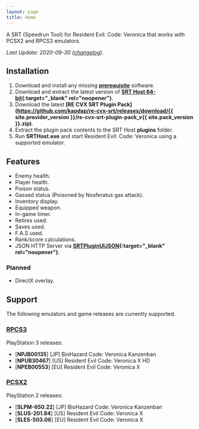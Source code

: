 ```yaml
---
layout: page
title: Home
---
```


A SRT (Speedrun Tool) for Resident Evil: Code: Veronica that works with PCSX2 and RPCS3 emulators.

*Last Update: 2020-09-30 ([changelog](changelog.html))*.

## Installation

1. Download and install any missing **[prerequisite](/re-cvx-srt/downloads.html#Prerequisite)** software.
2. Download and extract the latest version of **[SRT Host 64-bit](https://www.neonblu.com/SRT/){:target="_blank" rel="noopener"}**.
3. Download the latest **[RE CVX SRT Plugin Pack](https://github.com/kapdap/re-cvx-srt/releases/download/{{ site.provider_version }}/re-cvx-srt-plugin-pack_v{{ site.pack_version }}.zip)**.
4. Extract the plugin pack contents to the SRT Host **plugins** folder.
5. Run **SRTHost.exe** and start Resident Evil: Code: Veronica using a supported emulator.

## Features

* Enemy health.
* Player health.
* Poison status.
* Gassed status (Poisoned by Nosferatus gas attack).
* Inventory display.
* Equipped weapon.
* In-game timer.
* Retires used.
* Saves used.
* F.A.S used.
* Rank/score calculations.
* JSON HTTP Server via **[SRTPluginUIJSON](https://github.com/Squirrelies/SRTPluginUIJSON/){:target="_blank" rel="noopener"}**.

### Planned

* DirectX overlay.

## Support

The following emulators and game releases are currently supported.

### [RPCS3](https://rpcs3.net/)

PlayStation 3 releases:

  - [**NPJB00135**] [JP] BioHazard Code: Veronica Kanzenban
  - [**NPUB30467**] [US] Resident Evil Code: Veronica X HD
  - [**NPEB00553**] [EU] Resident Evil Code: Veronica X

### [PCSX2](https://pcsx2.net/)

PlayStation 2 releases:

  - [**SLPM-650.22**] [JP] BioHazard Code: Veronica Kanzenban 
  - [**SLUS-201.84**] [US] Resident Evil Code: Veronica X
  - [**SLES-503.06**] [EU] Resident Evil Code: Veronica X
